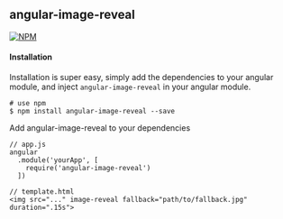 ## angular-image-reveal

[![NPM][notify-icon]][notify-url]

#### Installation  
Installation is super easy, simply add the dependencies to your angular module, and inject ```angular-image-reveal``` in your angular module.

```
# use npm
$ npm install angular-image-reveal --save
```

Add angular-image-reveal to your dependencies

```
// app.js
angular
  .module('yourApp', [
    require('angular-image-reveal')
  ])
```

```
// template.html
<img src="..." image-reveal fallback="path/to/fallback.jpg" duration=".15s">
```


[notify-icon]: https://nodei.co/npm/angular-image-reveal.png?downloads=true
[notify-url]: https://npmjs.org/package/angular-notify
